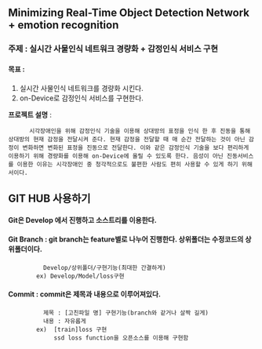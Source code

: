 ## Minimizing Real-Time Object Detection Network + emotion recognition
### 주제 : 실시간 사물인식 네트워크 경량화 + 감정인식 서비스 구현

#### 목표 :
1. 실시간 사물인식 네트워크를 경량화 시킨다.
2. on-Device로 감정인식 서비스를 구현한다.

**프로젝트 설명** : 

          시각장애인을 위해 감정인식 기술을 이용해 상대방의 표정을 인식 한 후 진동을 통해 상대방의 현재 감정을 전달시켜 준다. 현재 감정을 전달할 때 매 순간 전달하는 것이 아닌 감정이 변화하면 변화된 표정을 진동으로 전달한다. 이와 같은 감정인식 기술을 보다 편리하게 이용하기 위해 경량화를 이용해 on-Device에 올릴 수 있도록 한다. 음성이 아닌 진동서비스를 이용한 이유는 시각장애인 중 청각적으로도 불편한 사람도 편히 사용할 수 있게 하기 위해서이다.






## GIT HUB 사용하기
#### Git은 Develop 에서 진행하고 소스트리를 이용한다.
#### Git Branch : git branch는 feature별로 나누어 진행한다. 상위폴더는 수정코드의 상위폴더이다. 
              Develop/상위폴더/구현기능(최대한 간결하게)
            ex) Develop/Model/loss구현
#### Commit : commit은 제목과 내용으로 이루어져있다.
              제목 : [고친파일 명] 구현기능(branch와 같거나 살짝 길게)
              내용 : 자유롭게
            ex)  [train]loss 구현
                 ssd loss function을 오픈소스를 이용해 구현함
